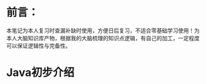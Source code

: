 # 前言：
本笔记为本人复习时查漏补缺时使用，方便日后复习，不适合零基础学习使用！为本人大脑知识库产物，根据我的大脑梳理的知识点逻辑，有自己的加工，一定程度可以保证逻辑性与完备性。
# Java初步介绍


